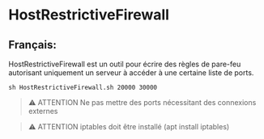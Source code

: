 # HostRestrictiveFirewall
## Français:

HostRestrictiveFirewall est un outil pour écrire des règles de pare-feu autorisant uniquement un serveur à accéder à une certaine liste de ports.
```
sh HostRestrictiveFirewall.sh 20000 30000
```

> :warning: ATTENTION
> Ne pas mettre des ports nécessitant des connexions externes

> :warning: ATTENTION
> iptables doit être installé (apt install iptables)
